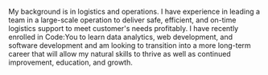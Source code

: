 My background is in logistics and operations. I have experience in leading a team in a large-scale operation to deliver safe, efficient, and on-time logistics support to meet customer's needs profitably.
I have recently enrolled in Code:You to learn data analytics, web development, and software development and am looking to transition into a more long-term career that will allow my natural skills to thrive as well as continued improvement, education, and growth.

